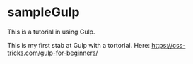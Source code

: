 # sampleGulp
This is a tutorial in using Gulp.

This is my first stab at Gulp with a tortorial.
Here: https://css-tricks.com/gulp-for-beginners/
